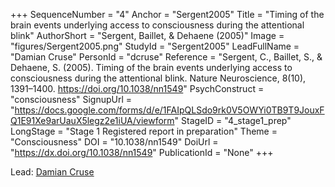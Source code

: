 +++
SequenceNumber = "4"
Anchor = "Sergent2005"
Title = "Timing of the brain events underlying access to consciousness during the attentional blink"
AuthorShort = "Sergent, Baillet, & Dehaene (2005)"
Image = "figures/Sergent2005.png"
StudyId = "Sergent2005"
LeadFullName = "Damian Cruse"
PersonId = "dcruse"
Reference = "Sergent, C., Baillet, S., & Dehaene, S. (2005). Timing of the brain events underlying access to consciousness during the attentional blink. Nature Neuroscience, 8(10), 1391–1400. https://doi.org/10.1038/nn1549"
PsychConstruct = "consciousness"
SignupUrl = "https://docs.google.com/forms/d/e/1FAIpQLSdo9rk0V5OWYi0TB9T9JouxFQ1E91Xe9arUauX5legz2e1iUA/viewform"
StageID = "4_stage1_prep"
LongStage = "Stage 1 Registered report in preparation"
Theme = "Consciousness"
DOI = "10.1038/nn1549"
DoiUrl = "https://dx.doi.org/10.1038/nn1549"
PublicationId = "None"
+++

Lead: [Damian Cruse](/people/#dcruse)